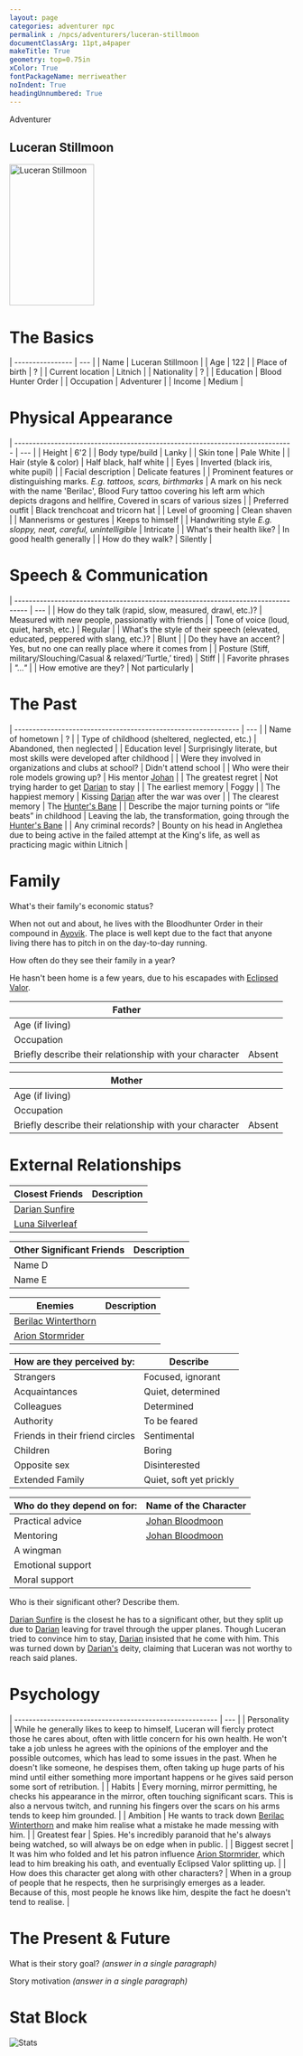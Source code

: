 ```yaml
---
layout: page
categories: adventurer npc
permalink : /npcs/adventurers/luceran-stillmoon
documentClassArg: 11pt,a4paper
makeTitle: True
geometry: top=0.75in
xColor: True
fontPackageName: merriweather
noIndent: True
headingUnnumbered: True
---
```


Adventurer
## Luceran Stillmoon

<img src="../../images/Luceran.PNG" alt="Luceran Stillmoon" width="150" height="250"/>

# The Basics


| ---------------- | --- |
| Name             | Luceran Stillmoon |
| Age              | 122 |
| Place of birth   | ? |
| Current location | Litnich |
| Nationality      | ? |
| Education        | Blood Hunter Order |
| Occupation       | Adventurer |
| Income           | Medium |

# Physical Appearance

| ----------------------------------------------------------------------------- | --- |
| Height                                                                        | 6'2 |
| Body type/build                                                               | Lanky |
| Skin tone                                                                     | Pale White |
| Hair (style & color)                                                          | Half black, half white |
| Eyes                                                                          | Inverted (black iris, white pupil) |
| Facial description                                                            | Delicate features |
| Prominent features or distinguishing marks. *E.g. tattoos, scars, birthmarks* | A mark on his neck with the name 'Berilac', Blood Fury tattoo covering his left arm which depicts dragons and hellfire, Covered in scars of various sizes |
| Preferred outfit                                                              | Black trenchcoat and tricorn hat |
| Level of grooming                                                             | Clean shaven |
| Mannerisms or gestures                                                        | Keeps to himself |
| Handwriting style *E.g. sloppy, neat, careful, unintelligible*                | Intricate |
| What's their health like?                                                     | In good health generally |
| How do they walk?                                                             | Silently |

# Speech & Communication

| --------------------------------------------------------------------------------- | --- |
| How do they talk (rapid, slow, measured, drawl, etc.)?                            | Measured with new people, passionatly with friends |
| Tone of voice (loud, quiet, harsh, etc.)                                          | Regular |
| What's the style of their speech (elevated, educated, peppered with slang, etc.)? | Blunt |
| Do they have an accent?                                                           | Yes, but no one can really place where it comes from |
| Posture (Stiff, military/Slouching/Casual & relaxed/‘Turtle,’ tired)              | Stiff |
| Favorite phrases                                                                  | *"..."* |
| How emotive are they?                                                             | Not particularly |


# The Past

| -------------------------------------------------------------- | --- |
| Name of hometown                                               | ? |
| Type of childhood (sheltered, neglected, etc.)                 | Abandoned, then neglected |
| Education level                                                | Surprisingly literate, but most skills were developed after childhood |
| Were they involved in organizations and clubs at school?       | Didn't attend school |
| Who were their role models growing up?                         | His mentor [Johan][johan-bloodmoon] |
| The greatest regret                                            | Not trying harder to get [Darian][darian-sunfire] to stay |
| The earliest memory                                            | Foggy |
| The happiest memory                                            | Kissing [Darian][darian-sunfire] after the war was over |
| The clearest memory                                            | The [Hunter's Bane][hunters-bane] |
| Describe the major turning points or “life beats” in childhood | Leaving the lab, the transformation, going through the [Hunter's Bane][hunters-bane] |
| Any criminal records?                                          | Bounty on his head in Anglethea due to being active in the failed attempt at the King's life, as well as practicing magic within Litnich |

# Family
What's their family's economic status?

When not out and about, he lives with the Bloodhunter Order in their compound in [Ayovik][ayovik]. The place is well kept due to the fact that anyone living there has to pitch in on the day-to-day running. 


How often do they see their family in a year?

He hasn't been home is a few years, due to his escapades with [Eclipsed Valor][eclipsed-valor].



| Father                                                  |   |
| ------------------------------------------------------- | --- |
| Age (if living)                                         |   |
| Occupation                                              |   |
| Briefly describe their relationship with your character | Absent |






| Mother                                                  |   |
| ------------------------------------------------------- | --- |
| Age (if living)                                         |   |
| Occupation                                              |   |
| Briefly describe their relationship with your character | Absent |

# External Relationships


| Closest Friends | Description |
| --------------- | ----------- |
| [Darian Sunfire][darian-sunfire]          |             |
| [Luna Silverleaf][luna-silverleaf]          |             |


| Other Significant Friends | Description |
| ------------------------- | ----------- |
| Name D                    |             |
| Name E                    |             |


| Enemies | Description |
| ------- | ----------- |
| [Berilac Winterthorn][berilac-winterthorn]  |             |
| [Arion Stormrider][arion-stormrider]  |             |


| How are they perceived by:      | Describe |
| ------------------------------- | -------- |
| Strangers                       | Focused, ignorant |
| Acquaintances                   | Quiet, determined |
| Colleagues                      | Determined |
| Authority                       | To be feared |
| Friends in their friend circles | Sentimental |
| Children                        | Boring |
| Opposite sex                    | Disinterested |
| Extended Family                 | Quiet, soft yet prickly |

| Who do they depend on for: | Name of the Character |
| -------------------------- | --------------------- |
| Practical advice           | [Johan Bloodmoon][johan-bloodmoon] |
| Mentoring                  | [Johan Bloodmoon][johan-bloodmoon] |
| A wingman                  |                       |
| Emotional support          |                       |
| Moral support              |                       |


Who is their significant other? Describe them.

[Darian Sunfire][darian-sunfire] is the closest he has to a significant other, but they split up due to [Darian][darian-sunfire] leaving for travel through the upper planes. Though Luceran tried to convince him to stay, [Darian][darian-sunfire] insisted that he come with him. This was turned down by [Darian's][darian-sunfire] deity, claiming that Luceran was not worthy to reach said planes.

# Psychology

| -------------------------------------------------------- | --- |
| Personality                                              | While he generally likes to keep to himself, Luceran will fiercly protect those he cares about, often with little concern for his own health. He won't take a job unless he agrees with the opinions of the employer and the possible outcomes, which has lead to some issues in the past. When he doesn't like someone, he despises them, often taking up huge parts of his mind until either something more important happens or he gives said person some sort of retribution. |
| Habits                                                   | Every morning, mirror permitting, he checks his appearance in the mirror, often touching significant scars. This is also a nervous twitch, and running his fingers over the scars on his arms tends to keep him grounded. |
| Ambition                                                 | He wants to track down [Berilac Winterthorn][berilac-winterthorn] and make him realise what a mistake he made messing with him. |
| Greatest fear                                            | Spies. He's incredibly paranoid that he's always being watched, so will always be on edge when in public. |
| Biggest secret                                           | It was him who folded and let his patron influence [Arion Stormrider][arion-stormrider], which lead to him breaking his oath, and eventually Eclipsed Valor splitting up. |
| How does this character get along with other characters? | When in a group of people that he respects, then he surprisingly emerges as a leader. Because of this, most people he knows like him, despite the fact he doesn't tend to realise. |


# The Present & Future
What is their story goal? *(answer in a single paragraph)*


Story motivation *(answer in a single paragraph)*


# Stat Block

<img src="../../images/luceran stillmoon.png" alt="Stats">

[johan-bloodmoon]: /DnD/npcs/family/johan-bloodmoon
[darian-sunfire]: /DnD/npcs/adventurers/darian-sunfire
[hunters-bane]: /DnD/misc/hunters-bane
[ayovik]: /DnD/cities/ayovik
[eclipsed-valor]: /DnD/npcs/eclipsed-valor
[luna-silverleaf]: /DnD/npcs/adventurers/luna-silverleaf
[berilac-winterthorn]: /DnD/npcs/mages/berilac-winterthorn
[arion-stormrider]: /DnD/npcs/adventurers/arion-stormrider